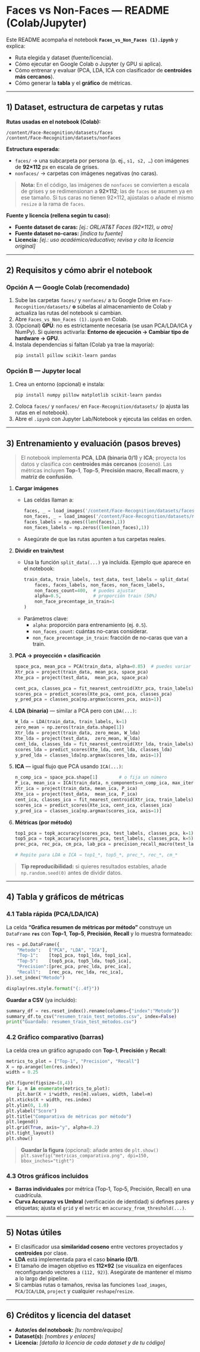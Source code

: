 # Faces vs Non-Faces — README (Colab/Jupyter)

Este README acompaña el notebook **`Faces_vs_Non_Faces (1).ipynb`** y explica:
- Ruta elegida y dataset (fuente/licencia).
- Cómo ejecutar en Google Colab o Jupyter (y GPU si aplica).
- Cómo entrenar y evaluar (PCA, LDA, ICA con clasificador de **centroides más cercanos**).
- Cómo generar la **tabla** y el **gráfico** de métricas.

---

## 1) Dataset, estructura de carpetas y rutas

**Rutas usadas en el notebook (Colab):**
```text
/content/Face-Recognition/datasets/faces
/content/Face-Recognition/datasets/nonfaces
```

**Estructura esperada:**

- `faces/` → una subcarpeta por persona (p. ej., `s1, s2, …`) con imágenes de **92×112** px en escala de grises.
- `nonfaces/` → carpetas con imágenes negativas (no caras).

> **Nota:** En el código, las imágenes de `nonfaces` se convierten a escala de grises y se redimensionan a **92×112**; las de `faces` se asumen ya en ese tamaño. Si tus caras no tienen 92×112, ajústalas o añade el mismo `resize` a la rama de `faces`.

**Fuente y licencia (rellena según tu caso):**  
- **Fuente dataset de caras:** _[ej.: ORL/AT&T Faces (92×112), u otro]_  
- **Fuente dataset no-caras:** _[indica tu fuente]_  
- **Licencia:** _[ej.: uso académico/educativo; revisa y cita la licencia original]_

---

## 2) Requisitos y cómo abrir el notebook

### Opción A — Google Colab (recomendado)
1. Sube las carpetas `faces/` y `nonfaces/` a tu Google Drive en `Face-Recognition/datasets/` **o** súbelas al almacenamiento de Colab y actualiza las rutas del notebook si cambian.
2. Abre `Faces_vs_Non_Faces (1).ipynb` en Colab.
3. (Opcional) **GPU**: no es estrictamente necesaria (se usan PCA/LDA/ICA y NumPy). Si quieres activarla: **Entorno de ejecución → Cambiar tipo de hardware → GPU**.
4. Instala dependencias si faltan (Colab ya trae la mayoría):
   ```bash
   pip install pillow scikit-learn pandas
   ```

### Opción B — Jupyter local
1. Crea un entorno (opcional) e instala:
   ```bash
   pip install numpy pillow matplotlib scikit-learn pandas
   ```
2. Coloca `faces/` y `nonfaces/` en `Face-Recognition/datasets/` (o ajusta las rutas en el notebook).
3. Abre el `.ipynb` con Jupyter Lab/Notebook y ejecuta las celdas en orden.

---

## 3) Entrenamiento y evaluación (pasos breves)

> El notebook implementa **PCA**, **LDA (binaria 0/1)** y **ICA**; proyecta los datos y clasifica con **centroides más cercanos** (coseno). Las métricas incluyen **Top-1**, **Top-5**, **Precisión macro**, **Recall macro**, y **matriz de confusión**.

1. **Cargar imágenes**
   - Las celdas llaman a:
     ```python
     faces, _ = load_images('/content/Face-Recognition/datasets/faces')
     non_faces, _ = load_images('/content/Face-Recognition/datasets/nonfaces')
     faces_labels = np.ones((len(faces),1))
     non_faces_labels = np.zeros((len(non_faces),1))
     ```
   - Asegúrate de que las rutas apunten a tus carpetas reales.

2. **Dividir en train/test**
   - Usa la función `split_data(...)` ya incluida. Ejemplo que aparece en el notebook:
     ```python
     train_data, train_labels, test_data, test_labels = split_data(
         faces, faces_labels, non_faces, non_faces_labels,
         non_faces_count=400,  # puedes ajustar
         alpha=0.5,            # proporción train (50%)
         non_face_precentage_in_train=1
     )
     ```
   - Parámetros clave:
     - `alpha`: proporción para entrenamiento (ej. `0.5`).
     - `non_faces_count`: cuántas no-caras considerar.
     - `non_face_precentage_in_train`: fracción de no-caras que van a train.

3. **PCA → proyección + clasificación**
   ```python
   space_pca, mean_pca = PCA(train_data, alpha=0.85)  # puedes variar alpha
   Xtr_pca = project(train_data, mean_pca, space_pca)
   Xte_pca = project(test_data,  mean_pca, space_pca)

   cent_pca, classes_pca = fit_nearest_centroid(Xtr_pca, train_labels)
   scores_pca = predict_scores(Xte_pca, cent_pca, classes_pca)
   y_pred_pca = classes_pca[np.argmax(scores_pca, axis=1)]
   ```

4. **LDA (binaria)** — similar a PCA pero con `LDA(...)`:
   ```python
   W_lda = LDA(train_data, train_labels, k=1)
   zero_mean = np.zeros(train_data.shape[1])
   Xtr_lda = project(train_data, zero_mean, W_lda)
   Xte_lda = project(test_data,  zero_mean, W_lda)
   cent_lda, classes_lda = fit_nearest_centroid(Xtr_lda, train_labels)
   scores_lda = predict_scores(Xte_lda, cent_lda, classes_lda)
   y_pred_lda = classes_lda[np.argmax(scores_lda, axis=1)]
   ```

5. **ICA** — igual flujo que PCA usando `ICA(...)`:
   ```python
   n_comp_ica = space_pca.shape[1]        # o fija un número
   P_ica, mean_ica = ICA(train_data, n_components=n_comp_ica, max_iter=400, tol=1e-5, random_state=0)
   Xtr_ica = project(train_data, mean_ica, P_ica)
   Xte_ica = project(test_data,  mean_ica, P_ica)
   cent_ica, classes_ica = fit_nearest_centroid(Xtr_ica, train_labels)
   scores_ica = predict_scores(Xte_ica, cent_ica, classes_ica)
   y_pred_ica = classes_ica[np.argmax(scores_ica, axis=1)]
   ```

6. **Métricas (por método)**
   ```python
   top1_pca = topk_accuracy(scores_pca, test_labels, classes_pca, k=1)
   top5_pca = topk_accuracy(scores_pca, test_labels, classes_pca, k=5)
   prec_pca, rec_pca, cm_pca, lab_pca = precision_recall_macro(test_labels, y_pred_pca)

   # Repite para LDA e ICA → top1_*, top5_*, prec_*, rec_*, cm_*
   ```

> **Tip reproducibilidad:** si quieres resultados estables, añade `np.random.seed(0)` antes de dividir datos.

---

## 4) Tabla y gráficos de métricas

### 4.1 Tabla rápida (PCA/LDA/ICA)
La celda **“Gráfica resumen de métricas por método”** construye un `DataFrame` **`res`** con **Top‑1**, **Top‑5**, **Precisión**, **Recall** y lo muestra formateado:
```python
res = pd.DataFrame({
    "Metodo":   ["PCA", "LDA", "ICA"],
    "Top-1":    [top1_pca, top1_lda, top1_ica],
    "Top-5":    [top5_pca, top5_lda, top5_ica],
    "Precision":[prec_pca, prec_lda, prec_ica],
    "Recall":   [rec_pca, rec_lda, rec_ica],
}).set_index("Metodo")

display(res.style.format("{:.4f}"))
```
**Guardar a CSV** (ya incluido):
```python
summary_df = res.reset_index().rename(columns={"index":"Metodo"})
summary_df.to_csv("resumen_train_test_metodos.csv", index=False)
print("Guardado: resumen_train_test_metodos.csv")
```

### 4.2 Gráfico comparativo (barras)
La celda crea un gráfico agrupado con **Top‑1**, **Precisión** y **Recall**:
```python
metrics_to_plot = ["Top-1", "Precision", "Recall"]
X = np.arange(len(res.index))
width = 0.25

plt.figure(figsize=(8,4))
for i, m in enumerate(metrics_to_plot):
    plt.bar(X + i*width, res[m].values, width, label=m)
plt.xticks(X + width, res.index)
plt.ylim(0, 1.0)
plt.ylabel("Score")
plt.title("Comparativa de métricas por método")
plt.legend()
plt.grid(True, axis="y", alpha=0.2)
plt.tight_layout()
plt.show()
```
> **Guardar la figura** (opcional): añade antes de `plt.show()`  
> `plt.savefig("metricas_comparativa.png", dpi=150, bbox_inches="tight")`

### 4.3 Otros gráficos incluidos
- **Barras individuales** por métrica (Top‑1, Top‑5, Precisión, Recall) en una cuadrícula.
- **Curva Accuracy vs Umbral** (verificación de identidad) si defines pares y etiquetas; ajusta el `grid` y el `metric` en `accuracy_from_threshold(...)`.

---

## 5) Notas útiles
- El clasificador usa **similaridad coseno** entre vectores proyectados y **centroides** por clase.
- **LDA** está implementada para el caso **binario (0/1)**.
- El tamaño de imagen objetivo es **112×92** (se visualiza en eigenfaces reconfigurando vectores a `(112, 92)`). Asegúrate de mantener el mismo a lo largo del pipeline.
- Si cambias rutas o tamaños, revisa las funciones `load_images`, `PCA/ICA/LDA`, `project` y cualquier `reshape`/`resize`.

---

## 6) Créditos y licencia del dataset
- **Autor/es del notebook:** _[tu nombre/equipo]_  
- **Dataset(s):** _[nombres y enlaces]_  
- **Licencia:** _[detalla la licencia de cada dataset y de tu código]_
